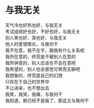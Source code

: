 # 与我无关

天气冷也好热也好，与我无关  
考试成绩好也好，不好也好，与我无关  
别人笑也好，哭也好，与我无关  
他人的爱恨情长，与我何干  
我不在意，我不在乎，跟我有什么关系呢  
我所在意的，终究是不被别人在意的  
我所钟意的，别人应该也不会在意吧  
我希望的，别人也会感觉可笑而无聊吧  
我想象的，终究是自己的幻想  
只存在于自己的世界中  
不让进来，也不想出去  
我笑，我哭，我痛，与我何干  
我知道，那已经不是我了，那这又与我何干
